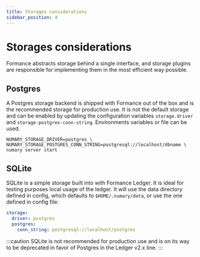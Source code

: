 ```yaml
---
title: Storages considerations
sidebar_position: 4
---
```

# Storages considerations

Formance abstracts storage behind a single interface, and storage plugins are responsible for implementing them in the most efficient way possible.

## Postgres

A Postgres storage backend is shipped with Formance out of the box and is the recommended storage for production use. It is not the default storage and can be enabled by updating the configuration variables `storage.driver` and `storage-postgres-conn-string`. Environments variables or file can be used.

```shell
NUMARY_STORAGE_DRIVER=postgres \
NUMARY_STORAGE_POSTGRES_CONN_STRING=postgresql://localhost/dbname \
numary server start
```

## SQLite

SQLite is a simple storage built into with Formance Ledger. It is ideal for testing purposes local usage of the ledger. It will use the data directory defined in config, which defaults to `$HOME/.numary/data`, or use the one defined in config file:

```yaml
storage:
  driver: postgres
  postgres:
    conn_string: postgresql://localhost/postgres
```

:::caution
SQLite is not recommended for production use and is on its way to be deprecated in favor of Postgres in the Ledger v2.x line.
:::
